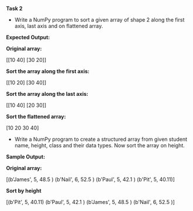 **Task 2**

* Write a NumPy program to sort a given array of shape 2 along the first axis, last axis and on flattened array.

**Expected Output:**

**Original array:**

[[10 40]
[30 20]]

**Sort the array along the first axis:**

[[10 20]
[30 40]]

**Sort the array along the last axis:**

[[10 40]
[20 30]]

**Sort the flattened array:**

[10 20 30 40]


* Write a NumPy program to create a structured array from given student name, height, class and their data types. Now sort the array on height.

**Sample Output:**

**Original array:**

[(b'James', 5, 48.5 ) (b'Nail', 6, 52.5 ) (b'Paul', 5, 42.1 )
(b'Pit', 5, 40.11)]

**Sort by height**

[(b'Pit', 5, 40.11) (b'Paul', 5, 42.1 ) (b'James', 5, 48.5 )
(b'Nail', 6, 52.5 )]


